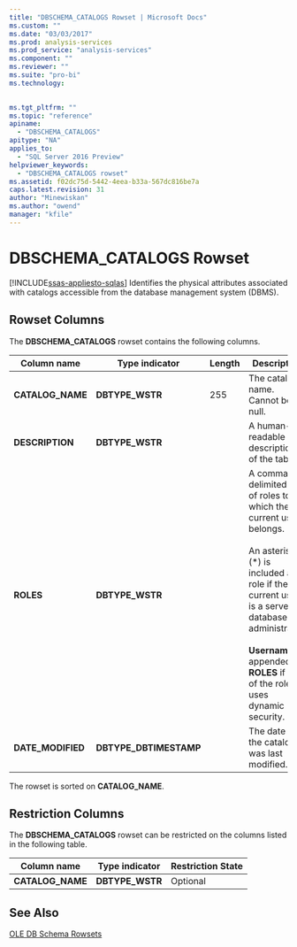 ```yaml
---
title: "DBSCHEMA_CATALOGS Rowset | Microsoft Docs"
ms.custom: ""
ms.date: "03/03/2017"
ms.prod: analysis-services
ms.prod_service: "analysis-services"
ms.component: ""
ms.reviewer: ""
ms.suite: "pro-bi"
ms.technology: 
  

ms.tgt_pltfrm: ""
ms.topic: "reference"
apiname: 
  - "DBSCHEMA_CATALOGS"
apitype: "NA"
applies_to: 
  - "SQL Server 2016 Preview"
helpviewer_keywords: 
  - "DBSCHEMA_CATALOGS rowset"
ms.assetid: f02dc75d-5442-4eea-b33a-567dc816be7a
caps.latest.revision: 31
author: "Minewiskan"
ms.author: "owend"
manager: "kfile"
---
```

# DBSCHEMA_CATALOGS Rowset
[!INCLUDE[ssas-appliesto-sqlas](../../../includes/ssas-appliesto-sqlas.md)]
  Identifies the physical attributes associated with catalogs accessible from the database management system (DBMS).  
  
## Rowset Columns  
 The **DBSCHEMA_CATALOGS** rowset contains the following columns.  
  
|Column name|Type indicator|Length|Description|  
|-----------------|--------------------|------------|-----------------|  
|**CATALOG_NAME**|**DBTYPE_WSTR**|255|The catalog name. Cannot be null.|  
|**DESCRIPTION**|**DBTYPE_WSTR**||A human-readable description of the table.|  
|**ROLES**|**DBTYPE_WSTR**||A comma delimited list of roles to which the current user belongs.<br /><br /> An asterisk (\*) is included as a role if the current user is a server or database administrator.<br /><br /> **Username** is appended to **ROLES** if one of the roles uses dynamic security.|  
|**DATE_MODIFIED**|**DBTYPE_DBTIMESTAMP**||The date that the catalog was last modified.|  
  
 The rowset is sorted on **CATALOG_NAME**.  
  
## Restriction Columns  
 The **DBSCHEMA_CATALOGS** rowset can be restricted on the columns listed in the following table.  
  
|Column name|Type indicator|Restriction State|  
|-----------------|--------------------|-----------------------|  
|**CATALOG_NAME**|**DBTYPE_WSTR**|Optional|  
  
## See Also  
 [OLE DB Schema Rowsets](../../../analysis-services/schema-rowsets/ole-db/ole-db-schema-rowsets.md)  
  
  
